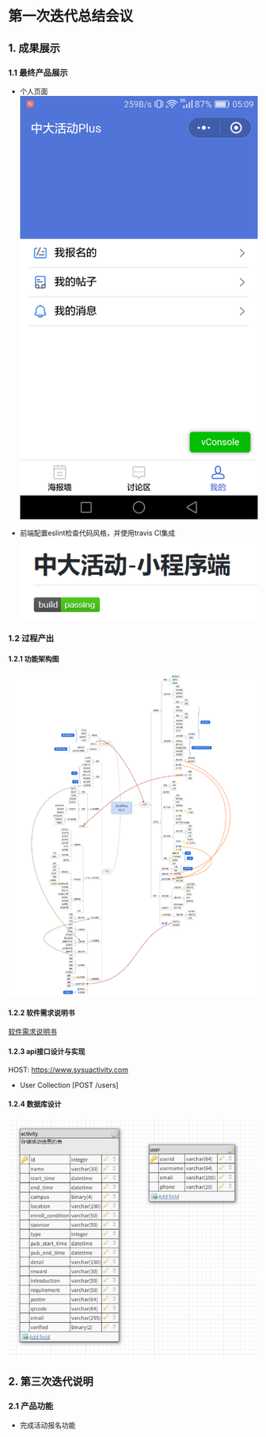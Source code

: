 # 第一次迭代总结会议

## 1. 成果展示

### 1.1 最终产品展示
- 个人页面
![个人页面](./pic/个人页面.png)

- 前端配置eslint检查代码风格，并使用travis CI集成
![eslint_passed](./pic/eslint_passed.png)

### 1.2 过程产出

#### 1.2.1 功能架构图
![功能架构图](./pic/功能架构图.png)

#### 1.2.2 软件需求说明书
[软件需求说明书](https://github.com/sysu-SAAD-project/Document/blob/master/iter-2/%E7%94%A8%E6%88%B7%E9%A1%B5%E9%9D%A2%E9%9C%80%E6%B1%82.md)

#### 1.2.3 api接口设计与实现
HOST: https://www.sysuactivity.com

- User Collection [POST /users]

#### 1.2.4 数据库设计
![数据库设计](./pic/db_design.png)

## 2. 第三次迭代说明

### 2.1 产品功能
- 完成活动报名功能
